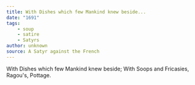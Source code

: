 ```yaml
---
title: With Dishes which few Mankind knew beside...
date: "1691"
tags:
    - soup
    - satire
    - Satyrs
author: unknown
source: A Satyr against the French
---
```


With Dishes which few Mankind knew beside; With <span class="quotationKeyword">Soops</span> and Fricasies, Ragou's, Pottage.
